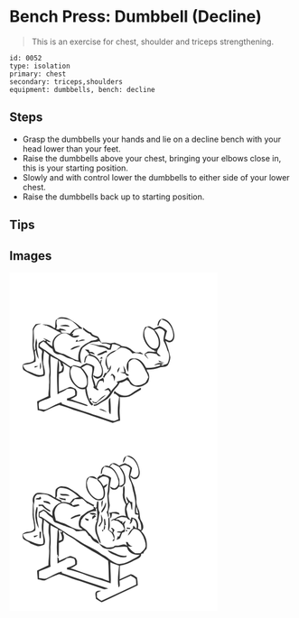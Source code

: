 # Bench Press: Dumbbell (Decline)
> This is an exercise for chest, shoulder and triceps strengthening.

``` 
id: 0052 
type: isolation 
primary: chest 
secondary: triceps,shoulders 
equipment: dumbbells, bench: decline 
``` 

## Steps

 - Grasp the dumbbells your hands and lie on a decline bench with your head lower than your feet.
 - Raise the dumbbells above your chest, bringing your elbows close in, this is your starting position.
 - Slowly and with control lower the dumbbells to either side of your lower chest.
 - Raise the dumbbells back up to starting position.

## Tips


## Images

<svg width="368" height="300" viewBox="0 0 276 225" xmlns="http://www.w3.org/2000/svg">
  <g fill="#FFF">
    <path d="M0 0h276v225H0V0m61.41 63.6c-.54 3.37-.63 6.79-.66 10.21-.49-.04-1.46-.1-1.95-.13-3.73-4.24-10.07-4.61-15.33-4.49 1.41.4 2.84.75 4.29 1.05 0 .39.01 1.16.01 1.54.16-.38.49-1.14.66-1.51 7.1 2.95 13.54 7.27 20.58 10.37-4.11 1.56-8.15 3.96-10.28 7.97-1.97 2.91-1.74 6.53-1.88 9.88-2.15-1.49-4.24-3.08-6.22-4.8l-.11.3c-.36-.75-1.07-2.26-1.43-3.01 1.86 1 3.84 1.87 6 1.52-3.01-2.57-6.82-3.9-10.49-5.2 1.29 1.02 2.62 1.99 3.98 2.92-.54.33-1.09.66-1.64.99l-1.54-1.07c-2.26 1.07-4.83 1.91-6.51 3.85-.44 1.94-.5 3.96-.39 5.94 2.11 2.04 6.07 3.26 4.7 6.96-2.15 9.66 2.71 19 1.54 28.65-6.81 2.82-13.17-1.96-19.41-4.08-3.81-1.35-6.85-4.37-7.27-8.54 5.69-.67 11.61-1.39 16.61-4.4.48-4.36-.67-8.65-1.06-12.96.37-.9.78-1.77 1.25-2.62.44 4.34 1.59 8.63 4 12.31-.74-6.7-3.2-13.26-2.34-20.09.56-2.59-.43-5.09-1.02-7.58-.71 4.66-2.09 9.38-.93 14.09-.5.75-1.01 1.49-1.51 2.23-.21-3.14-1.21-6.26-.77-9.44.6-5.48.04-10.99-.18-16.47-.18-2.87 1.83-5.26 3.5-7.38 1.94-1.47 4.46-1.67 6.69-2.5-2.5.06-4.97.37-7.43.78-1.47 2.1-3.36 4.06-4.02 6.6.95 9.48-1.42 19.15.62 28.6.59 4.28 2.37 8.76.81 13.02-4.04 3.94-10.55 2.01-14.8 5.74.15 2.53-.59 5.95 2.01 7.49 5.16 2.92 10.3 5.99 15.92 7.93 3.68 1.29 7.54.19 11.1-.94 2.1-6.19-1.67-12.16-1.83-18.3.49-4.9.19-9.91 1.45-14.71 2.08 1.78 4.07 3.69 6.3 5.29-.19 2.12-.27 4.24-.41 6.36-.69 6.05 1.82 12 .91 18.07-.89 5.12.39 10.32-.42 15.43.23 5.03-1 10-.76 15.04-4.97 2.46-10 4.79-15.02 7.14.08 3.88.64 7.72.78 11.59 2.68.21 5.29.89 7.74 1.99 6.77-3.29 13.5-6.77 20.71-9.01 6.54 1.8 12.96 4.01 19.19 6.67 17.54 4.96 34.56 11.59 51.9 17.18 3.28-.69 6.36-2.66 9.86-2.92 0-5.08-.97-10.13-.59-15.21.4-5.4.17-10.82.15-16.22 4.19.23 8.57.45 12.64-.74 5.32-2.58 10.03-6.24 15.25-9.01.49-.85.48-1.63-.03-2.34-2.1.66-3.87 2.17-5.87 3.11-4.29 2.12-7.55 6.22-12.48 7.01-6.06.85-12.22-2.21-16.45-6.33-.79 1.33-.79 2.89-.82 4.39l1.07-.81c2.22 1.25 4.25 2.8 5.95 4.71-1.54 9.7-2.83 19.67-.88 29.41-1.96.87-3.84 1.91-5.89 2.57-4.77-.87-9.26-2.86-13.89-4.25-5.84-2.62-12.26-3.5-18.1-6.11-12.47-4.02-24.97-7.95-37.26-12.51-.16-.52-.5-1.55-.67-2.07-7.36 2.17-13.79 6.56-20.79 9.57-2.96.42-5.94-.61-8.91-.71-.22-3.03-1.31-6.33.19-9.19 4.77-2.6 10.15-3.78 15.01-6.2-.82-8.72.09-17.51-.21-26.26 1.12-9.6-.45-19.23.27-28.83 2.2 1.25 4.37 2.55 6.65 3.66 1.1.49 2.19 1.01 3.28 1.53-2.26 15.08-1.24 30.47-.73 45.68 4.13-2.51 8.9-3.9 12.62-7.06 2.61-.42 5.32-.93 7.85.17 3.57.47 2.92 5.2 2.97 7.88-3.12 2.4-7 3.73-10.79 4.67l-.12 2.31c8.69 1.4 17.01 4.42 25.26 7.39.94.44 1.87-.24 2.78-.4-6.62-3.65-14.27-4.72-21.11-7.89-.61-.1-1.83-.3-2.44-.39 2.8-1.53 6-2.44 8.44-4.53.55-1.84.3-3.81.44-5.7-.59-1.14-1.17-2.28-1.74-3.43-2.93-1.01-5.99-3.87-9.17-2.13-4.37 1.97-8.78 3.86-13.16 5.82-.15-7.96-.34-15.94.1-23.89 1.75-1.03 3.75-1.59 5.46-2.7 1.88-3.91 1.42-8.5-1.07-12.03 3.47 2.19 6.72 4.71 10.29 6.74-.37 2.35-.79 4.71-.78 7.09-.4 7.92 5.03 14.83 11.05 19.36 2.8 2.24 6.52 2.47 9.92 1.84.1 5.32 1.85 10.45 4.17 15.18 1.22 2.51 2.16 5.53 4.99 6.69l1.54-1.9c-6.87-4.8-7.5-13.72-8.96-21.23 3.03-4.62 1.24-10.4 1.86-15.57-2.37-4.16-4.74-8.38-8.49-11.49 2.07-1.26 4.04-2.75 6.32-3.63 2.83-.57 5.27 1.15 7.61 2.44 1.23 4.46-.41 8.97-.55 13.46.72 4.16 2.33 8.1 3.16 12.23-1.56 1.08-.25 2.25.82 2.99 1.73.72 3.54 3.49 5.48 1.7-.82-.77-1.67-1.5-2.53-2.21.23-3.55 1.71-6.77 3.81-9.6l4.19-.06.74 2.64c1.13-2.2.78-4.63-.42-6.72-2.35 1.34-5.16 2.28-6.81 4.57-1.26 2.21-1.86 4.71-2.89 7.03-.83-3.1-1.36-6.3-2.73-9.22-2.89-5.59 1.59-11.6.69-17.43-2.96-2.51-6.78-3.46-10.46-4.33-1.54.7-3.01 1.54-4.55 2.24-1.13.78-2.23 1.61-3.31 2.46-2.99-.69-5.95-1.58-8.99-2-1.39.53-2.68 1.26-3.98 1.95-3.73-2.09-7.03-4.84-10.7-7.03-7.66-4.57-15.55-8.86-22.48-14.51-2.48-1.83-5.35-3.12-7.67-5.15-1.46-3.55 2.37-4.94 4.49-6.84 4.61 2.64 7.28 7.77 12.3 9.94.5 1.98 1.18 4.04 2.9 5.3 2.29 1.99 5.51 1.68 8.29 2.37 2.43.7 4.48 2.23 6.72 3.34 3.85 2.19 8.68 1.87 11.99 5.11 3.17.52 6.38.91 8.76 3.4-2.7-6.71-2.87-15.02 1.41-21.12 3.52-2.16 6.45-5.4 10.53-6.55 3.67-1.58 7.8-.65 11.49-2.18 1.65 1.44 3.23 3.81 5.76 3.18 3.16-.58 6.13.65 8.88 2.07-.36 1.47-.73 2.94-1.12 4.41-4.3-2.28-8.95-4.57-13.95-4.19-4.13-.33-8.11-2.04-12.32-1.69 2.96.76 6.12.74 8.88 2.2 3.58 1.83 7.66 1.99 11.51 2.87 1.3.8 2.6 1.61 3.9 2.42.9.03 2.69.1 3.58.13.85-2.47 1.42-5.01 2.13-7.51 3.85.22 7.59 1.4 10.92 3.36-1.95 1.51-3.88 3.05-5.62 4.8-4.38.6-8.03 3.13-11.21 6.06-2.42 3.3-3.51 7.51-3.07 11.59-.06 3.04 2.8 5.21 2.75 8.24l2.7-1.18c-1.33 1.8-2.62 3.64-3.93 5.45-.61.04-1.82.11-2.43.14-.85 1.86-1.72 3.7-2.59 5.56 1.2.44 2.43.77 3.67 1.11l-1.82-.78c1.6-2.95 3.47-5.81 6.19-7.87.2-.26.6-.8.8-1.07 1.92-1.95 1.92-4.7 1.83-7.25-.98 1.61-1.82 3.31-2.73 4.97-2.6-4.6-3.21-9.88-2.82-15.07 2.28-2.06 3.93-4.94 6.95-6.04 4.1-1.61 7.04-5.07 10.92-7.01 4.44-1.33 8.8 1.25 12.59 3.31 1.25 1.38 2.62 2.64 3.68 4.17 4.99-1.98 9.8.95 14.77 1.11-1.4-1.13-2.91-2.12-4.46-3.02-2.17.54-4.5 1.07-6.67.28-3.3-1.25-5.35-4.41-8.54-5.86-2.85-1.75-6.26-1.92-9.49-2.33-2.33-2.8-6.2-2.68-9.06-4.64-2.02.26-4.02.61-6 1.06-3.78-1.09-7.75-1.22-11.65-.84-1.77-2.31-2.49-5.21-4.15-7.56-3.08-2.36-7.97-1.92-9.57-6.09-4.27-1.05-7.4-4.1-10.71-6.78 0 1.27.01 2.54.03 3.81l.65-.77c2.24 2.7 5.23 4.52 8.53 5.65 2.07 4.05 6.77 4.1 10.39 5.91-2.5 3.78-8.17 1.39-11.3 4.65-4.26 1.57-7.87 4.53-11.17 7.55-3.15 5.07-4.11 11.3-3.33 17.19-7.15-1.42-13.09-5.84-19.65-8.69-3.73-.76-7.24-2.27-10.67-3.86-2.51-5-3.74-11.58-.34-16.5 3.05-3.62 6.96-7.36 12-7.43 5.09.08 8.11 5.27 12.96 6.07 2.54-.1 5.32-.7 7.04-2.73-3.04-.56-6.04.73-9.1.32.26-.66.8-1.98 1.06-2.64-.58.06-1.74.2-2.31.27 1.38-1.72 2.74-3.45 4.11-5.18 1.74-.69 3.48-1.39 5.24-2.06 1.37.23 2.75.37 4.15.43.17-.19.53-.58.7-.77-4.03-2.9-7.49-6.63-11.94-8.99-4.59-3.44-10.01-6.2-15.92-5.72-3.16-.38-5.26 2.31-7.56 3.99m139.09-.95c-3.04 1.37-3.2 5.05-4.05 7.81.43.02 1.29.07 1.72.09.35-3.11 1.79-5.88 3.66-8.34 3.11 1.43 6.51 2.51 8.94 5.04 4.07 4.2 6.38 9.94 6.79 15.74.14 2.89-.75 6.27-3.64 7.53-2.78.89-5.03-1.39-7.42-2.36.84-3.45 1.7-6.9 2.82-10.28-2.72-3.04-6.31-4.88-10.04-6.37-2.53 1.17-5.18 2.06-7.67 3.33-1.98-1.14-3.85-2.56-6.06-3.21-1.79-.18-3.49.66-5.2 1.04-2.62 3.91-3.17 8.92-2.57 13.5 2 7.56 7.07 15.2 14.89 17.55l-.64.99c.77.02 2.33.05 3.1.07-3.6 2.12-7.84-.41-11.65.66-1.29.76-2.46 1.71-3.68 2.57l-.4.38c0 .4.01 1.19.02 1.59 1.97 1.48 3.39 3.55 5.19 5.22-1.14-1.82-2.35-3.6-3.53-5.4.44-.06 1.32-.19 1.76-.26l-3.32-.11c4.3-4.08 11.13-1.97 16.33-.65.78 2.45 2.84 2.8 5.07 2.33-1.52-1.46-3.21-2.73-4.66-4.26-.78-3.8 3.13-6.24 3.62-9.77 1.25-7.45-1.73-15.39-7.2-20.53 2.1-.84 4.15-1.88 6.38-2.35 2.98.29 5.72 2.12 7.16 4.75-.48 3.95-1.82 7.8-1.63 11.82 2.12 4.09 4.03 8.27 5.13 12.75 3.5 5.3 2.8 12.42-.06 17.87-1.44.68-2.98 1.14-4.55 1.37-.19-.11-.58-.32-.77-.43.16.31.47.94.63 1.26-1.14.13-2.26.09-3.36-.13-.15-.19-.46-.56-.61-.75.86-.22 2.56-.67 3.42-.9-3.94-2.69-8.91-1.09-12.3 1.7 2.7-.6 5.39-1.49 8.2-1.32l-.03.85c-.17.28-.51.85-.68 1.14-5.8 2.05-11.85 3.07-18.02 2.68-3.1-5.55-7.43-12.26-14.48-12.55-2.61.29-6.03-.72-7.86 1.7-4.19 4.18-4.92 11.22-1.65 16.16.5-4.11.55-8.26.62-12.4 2.21-2.92 6.15-5.9 9.92-4.08 7.44 2.85 10.36 10.83 13.81 17.3 1.11 2.06 2.13 4.19 2.54 6.52-1.24 2.13-2.05 4.52-3.5 6.52-3.81 3.32-9.18 4.45-14.12 4.24-4.58-1.66-6.92-6.63-9.23-10.6-.47.02-1.41.05-1.88.06-3.61 4.04-9.36 3.55-13.83 6 .5.22 1.49.68 1.98.91-2.07 4.98-7.09 7.62-9.43 12.35 1.09-2.84-1.59-3.99-3.12-5.49-1.94.99-3.84 2.04-5.61 3.3 1.9-.13 3.79-.33 5.67-.56.78 1.12 1.54 2.26 2.32 3.38-2.62 4-5.67 7.88-9.94 10.2-3.95 2.2-7.35 6.02-12.19 5.98.11.43.34 1.29.45 1.72 3.88.03 6.82-2.58 9.92-4.5 2.83-1.87 6.15-2.98 8.61-5.38 4.87-3.99 6.76-10.41 11.4-14.62 1.96-1.75 3.17-4.12 4.39-6.4 3.45 0 6.47-1.6 9.2-3.57 1.55.82 3.36 1.5 3.95 3.34 1.17 3.76 5.47 4.26 8.62 5.55 5.89 1.36 11.62-1.85 15.69-5.87 2.24-4.31 2.68-10.6-.82-14.4-.17-.64-.5-1.92-.67-2.56 5.48.1 11.05-.27 16.21-2.27 3.79-1.68 8.63-.29 11.79-3.4 1.78-3.28 3.16-6.87 3.28-10.64-1.35-7.41-3.73-14.59-6.43-21.61 2.33.84 4.9 2.87 7.4 1.32 4.08-1.66 4.83-6.71 4.31-10.57-1.19-6.61-3.62-13.59-9.17-17.8-2.6-1.85-6.25-3.54-9.24-1.49M88.88 89.74l-.9 2.64c4.17-.92 8.49-1.01 12.56-2.37-3.4-2.03-7.11.21-10.25 1.67l.48-1.88c-.47-.01-1.42-.04-1.89-.06m-8.01 12.74c1.37.03 2.83.25 4.03-.6 2.98-1.81 6.54-2.31 9.48-4.17-4.89-.12-10.04 1.11-13.51 4.77m19.37-.19c1.89 2.25 4.41 3.87 6.15 6.27-1.79 1.07-3.85 1.85-5.28 3.44-1.5 2.24-1.4 5.1-1.92 7.66l1.45-.02c.02-3.44 1.3-6.63 3.19-9.46 3.36.62 6.91 1.11 9.75 3.18 4.74 3.54 7.66 9.06 8.98 14.75.66 3.58.39 8.18-3.19 10.16-2.88 1.46-5.7-.54-8.18-1.84.15 3.22 3.33 3.97 5.72 5.03 2.54-1.07 5.69-2.13 6.67-5 1.28-4.43.55-9.2-1.43-13.3-1.39-2.48.39-5.13.41-7.71-1.35 1.03-2 2.4-1.95 4.1-2.1-4.04-5.24-7.89-9.65-9.48-1.56-.73-3.98-.74-4.01-2.99 2.17.68 4.3 1.51 6.53 1.98-1.37-2.68-4.06-3.95-6.98-3.32-.48-.97-.95-1.95-1.42-2.92-1.62-.18-3.23-.38-4.84-.53m18.95 5.48c-1.35.46-2.33 1.52-3.26 2.56 3.85-.3 7.71-1.51 10.9-3.73.69-.08 2.06-.23 2.75-.31-.14-.83-.28-1.66-.43-2.48-3.67.39-6.64 2.6-9.96 3.96m.79 6.58c1.13.12 2.27.23 3.41.32l-.32-2.53c-1.05.71-2.08 1.44-3.09 2.21m77.99 2.61c.28.55.83 1.63 1.11 2.17 2.45.48 4.86 1.2 7.36 1.42-2.79-1.27-5.7-2.27-8.47-3.59M40.62 129.08c1.91-2.99 1.11-6.72 1.01-10.06-1.33 3.2-1.18 6.69-1.01 10.06m-7.19-4.47c.02.55.05 1.65.07 2.2 1.62-.79 3.24-1.59 4.81-2.47-1.63.05-3.25.16-4.88.27m119.32 8.17c-1.97-.14-3.94-.22-5.91-.29 2.15.78 4.32 1.5 6.51 2.15.9 1.01 1.8 2.02 2.69 3.03.99-.24 1.98-.5 2.95-.82-1.28-1.4-3-2.24-4.63-3.16.86-3.67-1.82-6.75-3.16-9.93.34 3.03.93 6.03 1.55 9.02m-9.08.3c1.55-2.08 2.34-4.55 2.74-7.09-2.17 1.8-3.78 4.15-2.74 7.09m-8.2 2.02c-.32.76-.64 1.52-.95 2.28l1.01.33.26-1.52c2.79 2.1 2.75 5.68 3.53 8.76.42-2.11.77-4.24 1.11-6.36-1.43-1.51-2.5-3.77-4.96-3.49m39.85 17.26c.33.34.33.34 0 0m-59.63 20.27c-.66.02-1.97.07-2.62.09-1.02-.58-2.04-1.15-3.05-1.72.19.54.58 1.61.78 2.15 1.39.38 2.77.77 4.16 1.17 3.72-4.51 9.06-7.22 13.14-11.37-5.23 1.61-8.58 6.1-12.41 9.68m-8.91-5.3c-1.14 1.11.75 3 1.97 2.27.99-1.1-.71-3.14-1.97-2.27m25.1 11.61c.44 3.23-.75 7.42 2.4 9.6.81-7.25-.13-14.54-.44-21.79-3.49 3.1-1.64 8.12-1.96 12.19m-12.83 3.15c3.72 1.29 7.33 2.91 11.15 3.86-3.51-1.58-7.02-5.44-11.15-3.86z"/>
    <path d="M63.42 62.52c5.5-2.44 11.68-.62 17.22.83 4.73 2.47 8.64 6.37 11.85 10.61-2.68.82-5.5 1.34-7.99 2.65-1.59 1.54-2.94 3.31-4.33 5.03-3.44-1.16-7.08-1.4-10.69-1.28a57.53 57.53 0 0 1-1.6-3.25c2.5-.28 5.12.46 7.68.35-2.61-1.87-5.8-2.46-8.9-2.98-.23.33-.69.97-.92 1.3-1.18.06-2.36-.04-3.54-.28.34-1.48.69-2.96 1.05-4.43-.99-2.83-1.35-5.83.17-8.55m3.43 8.61c4.4.62 8.86.45 13.25 1.06-3.25-4-9.04-2.54-13.25-1.06zM179.15 78.43c.28-2.42 2.07-4.21 3.38-6.13 3.23 1.31 6.46 2.68 9.33 4.71 2.71 4.7 6.28 9.3 6.4 14.98.32 3.48-.14 8.36-4.24 9.34-4.82.45-8.47-3.62-10.84-7.33-2.63-4.68-4.84-10.1-4.03-15.57zM65.33 117c2.82 1.69 2.59 5.23 3.92 7.88l1.66-.14c-.52 1.98-1.09 3.94-1.73 5.88-1.08.72-2.36 1.05-3.56 1.52.21-5.05.53-10.12-.29-15.14zM83.96 124.41c3.71.36 7.29 1.38 10.56 3.18 4.15 4.96 8.5 10.56 8.46 17.37.4 3.18-.74 7.05-4.09 8.13-4.66 1.37-9-1.88-11.88-5.23-3.75-4.71-6.46-10.65-6.05-16.78.1-2.53 1.81-4.56 3-6.67z"/>
  </g>
  <g fill="#333">
    <path d="M61.41 63.6c2.3-1.68 4.4-4.37 7.56-3.99 5.91-.48 11.33 2.28 15.92 5.72 4.45 2.36 7.91 6.09 11.94 8.99-.17.19-.53.58-.7.77-1.4-.06-2.78-.2-4.15-.43-1.76.67-3.5 1.37-5.24 2.06-1.37 1.73-2.73 3.46-4.11 5.18.57-.07 1.73-.21 2.31-.27-.26.66-.8 1.98-1.06 2.64 3.06.41 6.06-.88 9.1-.32-1.72 2.03-4.5 2.63-7.04 2.73-4.85-.8-7.87-5.99-12.96-6.07-5.04.07-8.95 3.81-12 7.43-3.4 4.92-2.17 11.5.34 16.5 3.43 1.59 6.94 3.1 10.67 3.86 6.56 2.85 12.5 7.27 19.65 8.69-.78-5.89.18-12.12 3.33-17.19 3.3-3.02 6.91-5.98 11.17-7.55 3.13-3.26 8.8-.87 11.3-4.65-3.62-1.81-8.32-1.86-10.39-5.91-3.3-1.13-6.29-2.95-8.53-5.65l-.65.77c-.02-1.27-.03-2.54-.03-3.81 3.31 2.68 6.44 5.73 10.71 6.78 1.6 4.17 6.49 3.73 9.57 6.09 1.66 2.35 2.38 5.25 4.15 7.56 3.9-.38 7.87-.25 11.65.84 1.98-.45 3.98-.8 6-1.06 2.86 1.96 6.73 1.84 9.06 4.64 3.23.41 6.64.58 9.49 2.33 3.19 1.45 5.24 4.61 8.54 5.86 2.17.79 4.5.26 6.67-.28 1.55.9 3.06 1.89 4.46 3.02-4.97-.16-9.78-3.09-14.77-1.11-1.06-1.53-2.43-2.79-3.68-4.17-3.79-2.06-8.15-4.64-12.59-3.31-3.88 1.94-6.82 5.4-10.92 7.01-3.02 1.1-4.67 3.98-6.95 6.04-.39 5.19.22 10.47 2.82 15.07.91-1.66 1.75-3.36 2.73-4.97.09 2.55.09 5.3-1.83 7.25-.2.27-.6.81-.8 1.07-2.72 2.06-4.59 4.92-6.19 7.87l1.82.78c-1.24-.34-2.47-.67-3.67-1.11.87-1.86 1.74-3.7 2.59-5.56.61-.03 1.82-.1 2.43-.14 1.31-1.81 2.6-3.65 3.93-5.45l-2.7 1.18c.05-3.03-2.81-5.2-2.75-8.24-.44-4.08.65-8.29 3.07-11.59 3.18-2.93 6.83-5.46 11.21-6.06 1.74-1.75 3.67-3.29 5.62-4.8-3.33-1.96-7.07-3.14-10.92-3.36-.71 2.5-1.28 5.04-2.13 7.51-.89-.03-2.68-.1-3.58-.13-1.3-.81-2.6-1.62-3.9-2.42-3.85-.88-7.93-1.04-11.51-2.87-2.76-1.46-5.92-1.44-8.88-2.2 4.21-.35 8.19 1.36 12.32 1.69 5-.38 9.65 1.91 13.95 4.19.39-1.47.76-2.94 1.12-4.41-2.75-1.42-5.72-2.65-8.88-2.07-2.53.63-4.11-1.74-5.76-3.18-3.69 1.53-7.82.6-11.49 2.18-4.08 1.15-7.01 4.39-10.53 6.55-4.28 6.1-4.11 14.41-1.41 21.12-2.38-2.49-5.59-2.88-8.76-3.4-3.31-3.24-8.14-2.92-11.99-5.11-2.24-1.11-4.29-2.64-6.72-3.34-2.78-.69-6-.38-8.29-2.37-1.72-1.26-2.4-3.32-2.9-5.3-5.02-2.17-7.69-7.3-12.3-9.94-2.12 1.9-5.95 3.29-4.49 6.84 2.32 2.03 5.19 3.32 7.67 5.15 6.93 5.65 14.82 9.94 22.48 14.51 3.67 2.19 6.97 4.94 10.7 7.03 1.3-.69 2.59-1.42 3.98-1.95 3.04.42 6 1.31 8.99 2 1.08-.85 2.18-1.68 3.31-2.46 1.54-.7 3.01-1.54 4.55-2.24 3.68.87 7.5 1.82 10.46 4.33.9 5.83-3.58 11.84-.69 17.43 1.37 2.92 1.9 6.12 2.73 9.22 1.03-2.32 1.63-4.82 2.89-7.03 1.65-2.29 4.46-3.23 6.81-4.57 1.2 2.09 1.55 4.52.42 6.72l-.74-2.64-4.19.06c-2.1 2.83-3.58 6.05-3.81 9.6.86.71 1.71 1.44 2.53 2.21-1.94 1.79-3.75-.98-5.48-1.7-1.07-.74-2.38-1.91-.82-2.99-.83-4.13-2.44-8.07-3.16-12.23.14-4.49 1.78-9 .55-13.46-2.34-1.29-4.78-3.01-7.61-2.44-2.28.88-4.25 2.37-6.32 3.63 3.75 3.11 6.12 7.33 8.49 11.49-.62 5.17 1.17 10.95-1.86 15.57 1.46 7.51 2.09 16.43 8.96 21.23l-1.54 1.9c-2.83-1.16-3.77-4.18-4.99-6.69-2.32-4.73-4.07-9.86-4.17-15.18-3.4.63-7.12.4-9.92-1.84-6.02-4.53-11.45-11.44-11.05-19.36-.01-2.38.41-4.74.78-7.09-3.57-2.03-6.82-4.55-10.29-6.74 2.49 3.53 2.95 8.12 1.07 12.03-1.71 1.11-3.71 1.67-5.46 2.7-.44 7.95-.25 15.93-.1 23.89 4.38-1.96 8.79-3.85 13.16-5.82 3.18-1.74 6.24 1.12 9.17 2.13.57 1.15 1.15 2.29 1.74 3.43-.14 1.89.11 3.86-.44 5.7-2.44 2.09-5.64 3-8.44 4.53.61.09 1.83.29 2.44.39 6.84 3.17 14.49 4.24 21.11 7.89-.91.16-1.84.84-2.78.4-8.25-2.97-16.57-5.99-25.26-7.39l.12-2.31c3.79-.94 7.67-2.27 10.79-4.67-.05-2.68.6-7.41-2.97-7.88-2.53-1.1-5.24-.59-7.85-.17-3.72 3.16-8.49 4.55-12.62 7.06-.51-15.21-1.53-30.6.73-45.68-1.09-.52-2.18-1.04-3.28-1.53-2.28-1.11-4.45-2.41-6.65-3.66-.72 9.6.85 19.23-.27 28.83.3 8.75-.61 17.54.21 26.26-4.86 2.42-10.24 3.6-15.01 6.2-1.5 2.86-.41 6.16-.19 9.19 2.97.1 5.95 1.13 8.91.71 7-3.01 13.43-7.4 20.79-9.57.17.52.51 1.55.67 2.07 12.29 4.56 24.79 8.49 37.26 12.51 5.84 2.61 12.26 3.49 18.1 6.11 4.63 1.39 9.12 3.38 13.89 4.25 2.05-.66 3.93-1.7 5.89-2.57-1.95-9.74-.66-19.71.88-29.41-1.7-1.91-3.73-3.46-5.95-4.71l-1.07.81c.03-1.5.03-3.06.82-4.39 4.23 4.12 10.39 7.18 16.45 6.33 4.93-.79 8.19-4.89 12.48-7.01 2-.94 3.77-2.45 5.87-3.11.51.71.52 1.49.03 2.34-5.22 2.77-9.93 6.43-15.25 9.01-4.07 1.19-8.45.97-12.64.74.02 5.4.25 10.82-.15 16.22-.38 5.08.59 10.13.59 15.21-3.5.26-6.58 2.23-9.86 2.92-17.34-5.59-34.36-12.22-51.9-17.18-6.23-2.66-12.65-4.87-19.19-6.67-7.21 2.24-13.94 5.72-20.71 9.01-2.45-1.1-5.06-1.78-7.74-1.99-.14-3.87-.7-7.71-.78-11.59 5.02-2.35 10.05-4.68 15.02-7.14-.24-5.04.99-10.01.76-15.04.81-5.11-.47-10.31.42-15.43.91-6.07-1.6-12.02-.91-18.07.14-2.12.22-4.24.41-6.36-2.23-1.6-4.22-3.51-6.3-5.29-1.26 4.8-.96 9.81-1.45 14.71.16 6.14 3.93 12.11 1.83 18.3-3.56 1.13-7.42 2.23-11.1.94-5.62-1.94-10.76-5.01-15.92-7.93-2.6-1.54-1.86-4.96-2.01-7.49 4.25-3.73 10.76-1.8 14.8-5.74 1.56-4.26-.22-8.74-.81-13.02-2.04-9.45.33-19.12-.62-28.6.66-2.54 2.55-4.5 4.02-6.6 2.46-.41 4.93-.72 7.43-.78-2.23.83-4.75 1.03-6.69 2.5-1.67 2.12-3.68 4.51-3.5 7.38.22 5.48.78 10.99.18 16.47-.44 3.18.56 6.3.77 9.44.5-.74 1.01-1.48 1.51-2.23-1.16-4.71.22-9.43.93-14.09.59 2.49 1.58 4.99 1.02 7.58-.86 6.83 1.6 13.39 2.34 20.09-2.41-3.68-3.56-7.97-4-12.31-.47.85-.88 1.72-1.25 2.62.39 4.31 1.54 8.6 1.06 12.96-5 3.01-10.92 3.73-16.61 4.4.42 4.17 3.46 7.19 7.27 8.54 6.24 2.12 12.6 6.9 19.41 4.08 1.17-9.65-3.69-18.99-1.54-28.65 1.37-3.7-2.59-4.92-4.7-6.96-.11-1.98-.05-4 .39-5.94 1.68-1.94 4.25-2.78 6.51-3.85l1.54 1.07c.55-.33 1.1-.66 1.64-.99-1.36-.93-2.69-1.9-3.98-2.92 3.67 1.3 7.48 2.63 10.49 5.2-2.16.35-4.14-.52-6-1.52.36.75 1.07 2.26 1.43 3.01l.11-.3c1.98 1.72 4.07 3.31 6.22 4.8.14-3.35-.09-6.97 1.88-9.88 2.13-4.01 6.17-6.41 10.28-7.97-7.04-3.1-13.48-7.42-20.58-10.37-.17.37-.5 1.13-.66 1.51 0-.38-.01-1.15-.01-1.54-1.45-.3-2.88-.65-4.29-1.05 5.26-.12 11.6.25 15.33 4.49.49.03 1.46.09 1.95.13.03-3.42.12-6.84.66-10.21m2.01-1.08c-1.52 2.72-1.16 5.72-.17 8.55-.36 1.47-.71 2.95-1.05 4.43 1.18.24 2.36.34 3.54.28.23-.33.69-.97.92-1.3 3.1.52 6.29 1.11 8.9 2.98-2.56.11-5.18-.63-7.68-.35.5 1.1 1.03 2.18 1.6 3.25 3.61-.12 7.25.12 10.69 1.28 1.39-1.72 2.74-3.49 4.33-5.03 2.49-1.31 5.31-1.83 7.99-2.65-3.21-4.24-7.12-8.14-11.85-10.61-5.54-1.45-11.72-3.27-17.22-.83M65.33 117c.82 5.02.5 10.09.29 15.14 1.2-.47 2.48-.8 3.56-1.52.64-1.94 1.21-3.9 1.73-5.88l-1.66.14c-1.33-2.65-1.1-6.19-3.92-7.88m18.63 7.41c-1.19 2.11-2.9 4.14-3 6.67-.41 6.13 2.3 12.07 6.05 16.78 2.88 3.35 7.22 6.6 11.88 5.23 3.35-1.08 4.49-4.95 4.09-8.13.04-6.81-4.31-12.41-8.46-17.37-3.27-1.8-6.85-2.82-10.56-3.18z"/>
    <path d="M200.5 62.65c2.99-2.05 6.64-.36 9.24 1.49 5.55 4.21 7.98 11.19 9.17 17.8.52 3.86-.23 8.91-4.31 10.57-2.5 1.55-5.07-.48-7.4-1.32 2.7 7.02 5.08 14.2 6.43 21.61-.12 3.77-1.5 7.36-3.28 10.64-3.16 3.11-8 1.72-11.79 3.4-5.16 2-10.73 2.37-16.21 2.27.17.64.5 1.92.67 2.56 3.5 3.8 3.06 10.09.82 14.4-4.07 4.02-9.8 7.23-15.69 5.87-3.15-1.29-7.45-1.79-8.62-5.55-.59-1.84-2.4-2.52-3.95-3.34-2.73 1.97-5.75 3.57-9.2 3.57-1.22 2.28-2.43 4.65-4.39 6.4-4.64 4.21-6.53 10.63-11.4 14.62-2.46 2.4-5.78 3.51-8.61 5.38-3.1 1.92-6.04 4.53-9.92 4.5-.11-.43-.34-1.29-.45-1.72 4.84.04 8.24-3.78 12.19-5.98 4.27-2.32 7.32-6.2 9.94-10.2-.78-1.12-1.54-2.26-2.32-3.38-1.88.23-3.77.43-5.67.56 1.77-1.26 3.67-2.31 5.61-3.3 1.53 1.5 4.21 2.65 3.12 5.49 2.34-4.73 7.36-7.37 9.43-12.35-.49-.23-1.48-.69-1.98-.91 4.47-2.45 10.22-1.96 13.83-6 .47-.01 1.41-.04 1.88-.06 2.31 3.97 4.65 8.94 9.23 10.6 4.94.21 10.31-.92 14.12-4.24 1.45-2 2.26-4.39 3.5-6.52-.41-2.33-1.43-4.46-2.54-6.52-3.45-6.47-6.37-14.45-13.81-17.3-3.77-1.82-7.71 1.16-9.92 4.08-.07 4.14-.12 8.29-.62 12.4-3.27-4.94-2.54-11.98 1.65-16.16 1.83-2.42 5.25-1.41 7.86-1.7 7.05.29 11.38 7 14.48 12.55 6.17.39 12.22-.63 18.02-2.68.17-.29.51-.86.68-1.14l.03-.85c-2.81-.17-5.5.72-8.2 1.32 3.39-2.79 8.36-4.39 12.3-1.7-.86.23-2.56.68-3.42.9.15.19.46.56.61.75 1.1.22 2.22.26 3.36.13-.16-.32-.47-.95-.63-1.26.19.11.58.32.77.43 1.57-.23 3.11-.69 4.55-1.37 2.86-5.45 3.56-12.57.06-17.87-1.1-4.48-3.01-8.66-5.13-12.75-.19-4.02 1.15-7.87 1.63-11.82-1.44-2.63-4.18-4.46-7.16-4.75-2.23.47-4.28 1.51-6.38 2.35 5.47 5.14 8.45 13.08 7.2 20.53-.49 3.53-4.4 5.97-3.62 9.77 1.45 1.53 3.14 2.8 4.66 4.26-2.23.47-4.29.12-5.07-2.33-5.2-1.32-12.03-3.43-16.33.65l3.32.11c-.44.07-1.32.2-1.76.26 1.18 1.8 2.39 3.58 3.53 5.4-1.8-1.67-3.22-3.74-5.19-5.22-.01-.4-.02-1.19-.02-1.59l.4-.38c1.22-.86 2.39-1.81 3.68-2.57 3.81-1.07 8.05 1.46 11.65-.66-.77-.02-2.33-.05-3.1-.07l.64-.99c-7.82-2.35-12.89-9.99-14.89-17.55-.6-4.58-.05-9.59 2.57-13.5 1.71-.38 3.41-1.22 5.2-1.04 2.21.65 4.08 2.07 6.06 3.21 2.49-1.27 5.14-2.16 7.67-3.33 3.73 1.49 7.32 3.33 10.04 6.37-1.12 3.38-1.98 6.83-2.82 10.28 2.39.97 4.64 3.25 7.42 2.36 2.89-1.26 3.78-4.64 3.64-7.53-.41-5.8-2.72-11.54-6.79-15.74-2.43-2.53-5.83-3.61-8.94-5.04-1.87 2.46-3.31 5.23-3.66 8.34-.43-.02-1.29-.07-1.72-.09.85-2.76 1.01-6.44 4.05-7.81m-21.35 15.78c-.81 5.47 1.4 10.89 4.03 15.57 2.37 3.71 6.02 7.78 10.84 7.33 4.1-.98 4.56-5.86 4.24-9.34-.12-5.68-3.69-10.28-6.4-14.98-2.87-2.03-6.1-3.4-9.33-4.71-1.31 1.92-3.1 3.71-3.38 6.13zM66.85 71.13c4.21-1.48 10-2.94 13.25 1.06-4.39-.61-8.85-.44-13.25-1.06zM88.88 89.74c.47.02 1.42.05 1.89.06l-.48 1.88c3.14-1.46 6.85-3.7 10.25-1.67-4.07 1.36-8.39 1.45-12.56 2.37l.9-2.64zM80.87 102.48c3.47-3.66 8.62-4.89 13.51-4.77-2.94 1.86-6.5 2.36-9.48 4.17-1.2.85-2.66.63-4.03.6zM100.24 102.29c1.61.15 3.22.35 4.84.53.47.97.94 1.95 1.42 2.92 2.92-.63 5.61.64 6.98 3.32-2.23-.47-4.36-1.3-6.53-1.98.03 2.25 2.45 2.26 4.01 2.99 4.41 1.59 7.55 5.44 9.65 9.48-.05-1.7.6-3.07 1.95-4.1-.02 2.58-1.8 5.23-.41 7.71 1.98 4.1 2.71 8.87 1.43 13.3-.98 2.87-4.13 3.93-6.67 5-2.39-1.06-5.57-1.81-5.72-5.03 2.48 1.3 5.3 3.3 8.18 1.84 3.58-1.98 3.85-6.58 3.19-10.16-1.32-5.69-4.24-11.21-8.98-14.75-2.84-2.07-6.39-2.56-9.75-3.18-1.89 2.83-3.17 6.02-3.19 9.46l-1.45.02c.52-2.56.42-5.42 1.92-7.66 1.43-1.59 3.49-2.37 5.28-3.44-1.74-2.4-4.26-4.02-6.15-6.27z"/>
    <path d="M119.19 107.77c3.32-1.36 6.29-3.57 9.96-3.96.15.82.29 1.65.43 2.48-.69.08-2.06.23-2.75.31-3.19 2.22-7.05 3.43-10.9 3.73.93-1.04 1.91-2.1 3.26-2.56zM119.98 114.35c1.01-.77 2.04-1.5 3.09-2.21l.32 2.53c-1.14-.09-2.28-.2-3.41-.32zM197.97 116.96c2.77 1.32 5.68 2.32 8.47 3.59-2.5-.22-4.91-.94-7.36-1.42-.28-.54-.83-1.62-1.11-2.17zM40.62 129.08c-.17-3.37-.32-6.86 1.01-10.06.1 3.34.9 7.07-1.01 10.06zM33.43 124.61c1.63-.11 3.25-.22 4.88-.27-1.57.88-3.19 1.68-4.81 2.47-.02-.55-.05-1.65-.07-2.2zM152.75 132.78c-.62-2.99-1.21-5.99-1.55-9.02 1.34 3.18 4.02 6.26 3.16 9.93 1.63.92 3.35 1.76 4.63 3.16-.97.32-1.96.58-2.95.82-.89-1.01-1.79-2.02-2.69-3.03-2.19-.65-4.36-1.37-6.51-2.15 1.97.07 3.94.15 5.91.29zM143.67 133.08c-1.04-2.94.57-5.29 2.74-7.09-.4 2.54-1.19 5.01-2.74 7.09zM135.47 135.1c2.46-.28 3.53 1.98 4.96 3.49-.34 2.12-.69 4.25-1.11 6.36-.78-3.08-.74-6.66-3.53-8.76l-.26 1.52-1.01-.33c.31-.76.63-1.52.95-2.28zM175.32 152.36c.33.34.33.34 0 0zM115.69 172.63c3.83-3.58 7.18-8.07 12.41-9.68-4.08 4.15-9.42 6.86-13.14 11.37-1.39-.4-2.77-.79-4.16-1.17-.2-.54-.59-1.61-.78-2.15 1.01.57 2.03 1.14 3.05 1.72.65-.02 1.96-.07 2.62-.09zM106.78 167.33c1.26-.87 2.96 1.17 1.97 2.27-1.22.73-3.11-1.16-1.97-2.27zM131.88 178.94c.32-4.07-1.53-9.09 1.96-12.19.31 7.25 1.25 14.54.44 21.79-3.15-2.18-1.96-6.37-2.4-9.6zM119.05 182.09c4.13-1.58 7.64 2.28 11.15 3.86-3.82-.95-7.43-2.57-11.15-3.86z"/>
  </g>
</svg>

<svg width="368" height="300" viewBox="0 0 276 225" xmlns="http://www.w3.org/2000/svg">
  <g fill="#FFF">
    <path d="M0 0h276v225H0V0m154.54 19.61c-3.22 1.5-3.31 5.47-3.94 8.46 2.95-1.99 2.56-6.41 5.17-8.87 3.57 1.52 7.47 2.85 9.98 6 4.01 4.89 6.53 11.42 5.62 17.78-.4 3.41-3.72 5.55-6.99 4.62-1.18-1.03-2.39-2.14-4.05-2.27.85-3.43 2.03-6.8 2.55-10.3-2.03-3.48-6.2-4.71-9.61-6.4-2.52 1.14-5.25 1.84-7.49 3.52-2.03-1.29-3.95-2.95-6.35-3.49-2.88-.28-5.8 1.28-6.82 4.08-2.27-.38-4.85-1.44-6.86.25-4.19 1.64-4.25 6.67-4.39 10.46 1.95-1.08 1.55-3.38 1.99-5.24.41-1.95 1.77-3.48 2.96-5.02 3.13.74 6.49 1.15 9.17 3.09 5.15 3.84 8.04 9.99 9.33 16.14.77 3.62-.83 8.04-4.48 9.4-2.54.73-4.63-1-6.67-2.19.32 5.25 8.18 5.58 10.65 1.59 1.03-1.98 3.2-1 4.93-.96 1.68-1.64 4.02-2.95 4.5-5.45 1.52-7.71-1.48-15.96-7.16-21.3 2.13-.83 4.19-1.98 6.46-2.35 2.95.13 5.32 2.08 7.48 3.87-.47 3.69-1.6 7.27-1.91 10.98-.19 2.89 1.6 5.34 2.68 7.89 1.98 4.69 2.09 9.9 3.8 14.68.79 4.12 1.95 8.2 2.09 12.42.4 4-.93 7.93-.58 11.95.25 1.33-.28 3.33 1.27 4.03l3.6.36c-.24 1.34-.49 2.69-.76 4.04 3.54 4.74 4.78 10.63 4.17 16.46-1.42-.82-2.84-1.63-4.27-2.42 1.29-4.36.09-8.81-2.65-12.32-1.82-1.2-3.96-1.68-5.98-2.39-.21.83-.65 2.49-.86 3.32-1.68-1.3-2.89-3.04-3.87-4.9-.31-3.1-1.37-6.04-1.94-9.09.38-3.36 1.66-6.57 3.79-9.21 3.39 2.31 1.4 7.19 3.86 10.23.29-3.51.22-7.03.15-10.55-4.16-.44-5.43-4.56-7.55-7.42-.86 2.87 1.27 5.29 2.2 7.82l-2.08 1.56c-1.17-3.42-2.69-6.8-2.79-10.47-.47-4.5 1.27-9.3-.87-13.53-2.05 3.19-.76 7.11-1.44 10.64-.75 5.24 1.36 10.32 4.07 14.69-2.03 5.05-1.48 10.43.17 15.49-4.63-1.82-9.44-.29-13.42 2.27-2.18 1.53-5.75 1.32-6.73 4.18 1.38-.5 2.74-1.05 4.1-1.59.39.24 1.16.74 1.54.98 4.4-.57 6.88 3.44 9.98 5.78.96 1.85 1.52 3.91 2.44 5.79-1.51.96-3.01 1.92-4.51 2.88-1.97-.09-4.27-.79-5.67 1.06 1.76.3 3.54.49 5.33.67-.83 1.72-1.64 3.45-2.4 5.21-.32-.23-.95-.7-1.27-.93-.68 1.71-1.48 3.4-1.99 5.18 1.62-.52 3.09-1.38 4.62-2.12.83-2.48 1.76-4.92 2.7-7.35 1.21-.52 2.42-1.03 3.64-1.53.08-1.12.15-2.24.19-3.36-.03-2.22-.52-4.39-1.03-6.54.86-1.45 1.71-2.92 2.07-4.59-1.63 1.04-3.04 2.38-4.44 3.7.03-.7.08-2.1.11-2.8-1.87.06-3.41-.83-4.66-2.14-1.51-.16-3.01-.33-4.5-.51 2.03-1.58 4.6-2.2 7.02-2.94 2.58-.93 5.16.71 7.79.44 1.01 1.64 2.38 2.9 4.44 2.77.2.49.6 1.45.8 1.94-.47 1.27-.91 2.55-1.33 3.84 2.92-1.13 3.75-4.39 3.85-7.21 5.28 2.22 6.14 8.35 5.22 13.36a11.79 11.79 0 0 1-3.85-4.09c-.77 1.16-.91 2.51-.92 3.87-3.34 2.26-5.38 5.81-6.67 9.56 1.72-1.54 3.27-3.26 4.47-5.24 1.18-1.87 2.68-4.27 5.29-3.66 5.48.48 8.27 5.85 10.69 10.09 1.41 4.11 3.46 8.27 3.19 12.71-.58 4.13-4.25 6.62-6.91 9.43-2.3.14-4.59.14-6.88.11-4.15-2.18-7.11-5.64-9.84-9.35 2.01.52 4.09.76 6.08-.01-3.16-.46-5.3-2.5-6.33-5.44-.55-.11-1.67-.33-2.22-.43.16 1.85.64 3.62 1.43 5.32-2.77-3.39-6.99-1.64-10.4-.52-2.45 1.19-5.87-1.04-7.48 1.85-3.02.93-6.2.92-9.32.91-1.77-1.13-3.66-2.04-5.51-3-1.54-.71-3.04-1.5-4.55-2.25 2.16 2.31 4.02 5.32 7.21 6.28 4.74 1.59 10.18 1.6 14.35-1.45 5.22.57 10.42-1.7 15.59-.08 1.34 7.56 9.76 11.23 16.75 10.08-2.59 3.56-6.98 4.78-10.65 6.84-5.78 3.26-12.47 6.22-19.22 5.2-5-2.11-9.61-5.15-13.64-8.78-2.4-2.11-5.6-2.93-8.1-4.87-4.49-3.81-10-6.06-15.03-9.01-9.88-4.3-18.23-11.31-27.8-16.17-9-6.49-18.97-11.49-27.97-17.99-2.47-2.14-5.45-3.56-8.04-5.54L40 99.7c.01-1.53-.03-3.07.13-4.6 1.53-1.17 3.25-2.09 4.79-3.25 1.62.71 3.13 1.67 4.2 3.11 2.25 2.82 5.22 4.91 8.25 6.81.66 2.21 1.33 4.86 3.7 5.84 4.52 1.48 8.83 3.54 13.41 4.87 4.63 2.21 10.26 2.32 13.68 6.61 4.33.87 8.53-1.81 12.78.06 1.57 2.05 3.21 4.06 4.54 6.29 2.09-.17 2.62 2.17 3.59 3.53 2 3.9 6.6 5.08 10.09 7.2-.71-3.58-3.11-5.96-6.53-6.95-2.69-2.98-5.37-5.97-8.21-8.8-2.23-3.74-6.53-5.3-9.47-8.34-1.35-2.35.37-5.15.24-7.69.36-.43 1.08-1.3 1.44-1.73 4.02-6.1 11.15-10.68 18.64-10.15-.18-.96-.55-2.87-.74-3.83.37.05 1.1.15 1.47.19.57 4.98 1.27 9.96.09 14.91l-2.19.08c.9.24 1.8.48 2.71.72-3.25 5.93-3.78 13.05-1.13 19.31 1.9 3.93 2.5 8.6 5.69 11.79.03-3.25-1.6-6.13-2.54-9.15-2.5-5.51-3.56-11.83-1.81-17.72 1.98-4.66 1.53-9.86 3.05-14.67-3.15-4.3-.89-10.12-2.01-14.97-.3.07-.9.22-1.19.29-.87 2.44-1.02 5.06-1.02 7.64-.65.46-1.31.92-1.97 1.37v-1.45l-2.07-.02c.18-.7.54-2.09.71-2.79-5.53-2.68-11.33-5.31-15.38-10.12-3.31-.98-5.08-4.2-7.89-5.97-5.69-3.43-10.94-8.43-18.02-8.44-3.88-.74-7.48 1.34-9.73 4.36-.58 3.37-.26 6.81-.4 10.21-.58-.13-1.72-.37-2.29-.49-3-3.51-7.84-4.45-12.2-4.96-3.8-.18-7.82-1.63-11.41.29-3.9 2.94-5.07 8.05-3.62 12.62-.76 4.43-.25 8.95-.6 13.41-.49 6.72 2.38 13.14 2.21 19.81-.78 4.18-5.57 4.9-9.09 5.16-2.46.02-4.41 1.65-6.45 2.8.02 2.38-.45 5.35 1.52 7.12 2.98 2.13 6.62 3.22 9.37 5.71 2.91.95 5.63 2.37 8.57 3.22 3.17.53 6.37-.64 9.23-1.88 2.45-4.7.18-10.19-1.01-14.98-.27-6.06-.26-12.18.69-18.2 2.27 1.85 4.28 4 6.58 5.81-.39 5.08-1.03 10.23.16 15.26 1.23 5.93-.37 11.91.11 17.87.5 7.24-1.1 14.41-.91 21.64-4.98 2.48-10.03 4.78-15.04 7.18.03 3.88.57 7.73.77 11.6 3.52.12 7.18 2.73 10.52.82 5.69-3.16 11.72-5.7 17.87-7.81 9.34 2.19 17.89 6.75 27.21 8.97 10.68 3.5 21.3 7.2 31.93 10.86 2.06.57 4.17-.34 6.21-.66-20.47-7.07-41.24-13.25-61.6-20.66-.09-.48-.26-1.43-.35-1.91-6.76 1.53-12.62 5.57-18.84 8.48-3.42 2.24-7.47.24-11.18.25-.06-3-.08-6.01-.06-9.01 4.97-2.5 10.36-3.95 15.37-6.33-.87-8.68.1-17.43-.23-26.14 1.19-9.63-.44-19.29.3-28.93 2.18 1.26 4.34 2.57 6.63 3.64 1.09.51 2.17 1.05 3.25 1.59-1.16 3.38-.7 6.98-1.03 10.47-.6 7.8-.89 15.62-.2 23.42.55.43 1.66 1.29 2.22 1.73-.07-5.72.11-11.43.07-17.15 1.91-.89 3.95-1.55 5.67-2.8 1.3-2.91 1.76-6.48-.17-9.22.03-.84.23-1.64.58-2.4 4.97 5.02 11.9 7.22 17.23 11.74 6.43 5.12 13.91 8.6 20.68 13.2 7.42 3.89 14.65 8.15 21.47 13.03.87 8.97.59 18 1.24 26.99-3.16-.85-6.16-2.14-9.17-3.38-2.67-.74-5.47-.97-8.08-1.99-10.62-3.51-21.22-7.07-31.69-11-.63-.06-1.88-.19-2.5-.26 3.11-1.46 6.02-3.3 8.79-5.34.01-1.67.03-3.34.07-5-.58-1.14-1.14-2.28-1.69-3.42-2.95-1.05-6.04-3.93-9.25-2.16-4.28 1.95-8.61 3.77-12.89 5.71-.27-1.79-.07-3.95-2.17-4.8-.06 2.74 0 5.49.07 8.23 4.18-2.42 8.92-3.88 12.67-7.02 2.4-.32 4.88-.98 7.23-.01 4.07.19 3.62 5.21 3.48 8.13-3.2 2.19-6.91 3.65-10.69 4.52-.05.59-.14 1.76-.19 2.34 9.46 1.63 18.54 4.89 27.48 8.29 10.19 3.59 20.64 6.41 30.74 10.27.59-9.32-.75-18.62-.49-27.94 3.67 1.93 7.69 3.03 11.56 4.49-.71 9.58-2.55 19.31-.66 28.87 2.85-2.13 1.07-5.86 1.27-8.83 5-2.16 9.92-4.52 14.89-6.76 2.28 1.49 4.95 2.58 6.81 4.62.48 2.33.42 4.73.54 7.1-15.42 7.19-30.74 14.59-46.22 21.65-1.96-1.55-4.44-2.58-5.96-4.59-.2-2.06-.08-4.14-.04-6.2 1.85-.78 3.71-1.56 5.58-2.29-1.66 0-3.38-.45-4.99.07-4.47 1.32-1.85 6.86-2.07 10.15 2.46 1.59 4.81 3.38 7.42 4.74 1.09-.13 2.05-.69 3.03-1.13 15.02-7.27 30.23-14.14 45.23-21.45-.02-3.5-.4-6.97-1.07-10.39-2.8-1.26-5.19-4.35-8.39-4.18-4.93 2.12-9.71 4.58-14.63 6.74.28-6.05-.04-12.11.33-18.16 6.73-1.36 13.33-3.58 19.2-7.21 3.66-1.88 9.55-3.22 9.07-8.49 1.19-.32 2.39-.63 3.6-.91l-.53-.94c1.27-1.76 2.67-3.41 4.17-4.98 1.4-8.42-.79-17.63-7.25-23.49 4.58-3.02 2.8-9.31.38-13.19-3.02-4.65-1.42-10.57-3.82-15.45-1.7-3.85-3.34-7.97-2.84-12.28.34-6.1-2.08-11.76-3.05-17.67-1.6-4.88-4.46-9.28-5.39-14.4 1.9 2.45 5.12 5.07 8.38 3.43 4.15-1.65 4.84-6.78 4.27-10.66-1.21-6.55-3.63-13.47-9.12-17.65-2.57-1.85-6.19-3.51-9.16-1.53m-30.35 23.76c-.56.41-1.68 1.23-2.25 1.64-.42.18-1.26.53-1.69.71l.15-1.42c-.9 1.62-2.41 2.72-3.81 3.87.14 1.13.29 2.26.45 3.39 5.8 5.23 9.45 13.26 7.63 21.09-.99 3-4.17 3.97-7.01 4.11-8.7-2.85-14.34-11.97-14.83-20.85-.39-3.25 1.4-6.07 3.23-8.56 3.73.37 7.28 1.48 10.65 3.07-2.31-5.29-11.11-5.99-13.91-.68-1.36 3.61-1.2 7.6-.84 11.38 1.55 6.13 5.68 11.42 10.76 15.09 2.76 2.19 6.63 2.47 9.89 1.48 5.48-3.3 4.77-10.69 3.29-16.02 2.12-1.31 3.74-3.19 4.54-5.57-1.92 1.01-3.76 2.16-5.68 3.17-1.56-3.61-4.11-6.6-6.91-9.3 1.71-1.16 3.35-2.48 5.26-3.32 3-.88 6.72-.09 8.7 2.43.91 2.14.09 4.49-.15 6.68-.94 4.34-.24 8.87-1.62 13.13-.3 6.87 1.45 13.74.75 20.62-.08 1.6-.8 3.05-1.76 4.3 1.09 2.32 1.98 4.74 2.16 7.34 1.67-2.47.3-5.27.13-7.92.48-3.45 2.35-6.74 1.64-10.31-.6-3.55-1.15-7.13-1.31-10.72.57-3.41 1.42-6.79 1.36-10.27-.03-4.63 1.42-9.06 2.07-13.6-2.94-3-7.25-3.3-10.89-4.96m-1.69 44.1c1.02-3.14 1.41-6.45 1.57-9.74-3.1 2.35-1.59 6.47-1.57 9.74m2.47.35c-1.13 2.02-2.75 3.84-3.2 6.18l1.37-.13c3.1-3.7 5.95-8.28 4.76-13.33-1.01 2.41-1.57 5.02-2.93 7.28m7.32 6.93c2.04 2.08 1.09 5.11 2.02 7.63 1.4-2.12 1.69-4.67 2.05-7.13 3.41-.21 6.59 1.1 9.85 1.86-.15-.52-.46-1.58-.61-2.1-3.95-2.79-8.98-.9-13.31-.26m-25.87.2c1.6 3.49 5.94 1.67 8.92 2.51-1.27-3.4-6.01-2.24-8.92-2.51m14.86 1.61c.65 3.25.72 6.56.66 9.86-1.3 1.89-2.45 3.87-3.54 5.89.39.18 1.16.54 1.55.71 1.11-2.39 2.67-4.57 3.56-7.06.74-3.31-.45-6.62-2.23-9.4m-8.35.92c-.98.89-1.98 1.78-2.98 2.65.01.8.04 2.39.06 3.19 1.64-1.4 3.29-2.8 5.03-4.09-.7-.59-1.4-1.17-2.11-1.75m18.41 4.78c.17 5.04-.06 10.09-.36 15.12 1.46 1.35 3.14 2.46 4.53 3.9 1.8 2.28 2.48 5.18 3.63 7.8-.89 1.02-1.75 2.06-2.56 3.14.6-.08 1.81-.23 2.41-.31.87-3.49.94-7.46-1.36-10.45.64-1.25 1.23-2.52 1.85-3.78-1.09-1.71-2.55-3.36-4.8-2.96a126 126 0 0 0 2.17 2.52c.02.94.07 2.8.1 3.73-1.64-1.29-3.28-2.58-4.93-3.85 2.58-5.27.21-11.4 1.14-17.02-.61.71-1.22 1.43-1.82 2.16m-30.83-.54c-.1 2.82 2.18 3.42 4.46 3.74.02-.57.05-1.72.07-2.29-1.52-.46-3.02-.98-4.53-1.45m24.98 1.46c.11 2.73.49 5.44.46 8.17-.5 2.1-.86 4.24-1.05 6.39 2.49-1.38 2.41-4.37 1.62-6.73l1.47-.09c-.35-2.75-.67-5.5-1.14-8.23-.34.13-1.02.37-1.36.49m30.49 10.92c-.05.5-.14 1.49-.18 1.99 1.45.06 2.91.12 4.37.17.03-.37.1-1.11.13-1.49-1.44-.22-2.88-.45-4.32-.67m-32.92 3.43c-.48 1.39-.02 1.88 1.4 1.47.47-1.39 0-1.88-1.4-1.47m32.05-.11c-.96 1.11-.75 1.78.65 2 .97-1.11.75-1.78-.65-2m-24.84 27.2c3.26 4.44 8.9 5.74 13.68 7.87 3.54 1.59 7.53 1.83 11.27.88.14-.4.4-1.2.53-1.6-9.38 1.91-16.81-5.25-25.48-7.15m-66.41 7.42c.11 3.38 3.1-1.49 0 0z"/>
    <path d="M133.28 32.98c1.19-1.16 2.34-2.35 3.48-3.56 3.2 1.25 6.36 2.62 9.25 4.51 1.72 3.52 4.25 6.63 5.47 10.39 1.06 3.57.76 7.32.48 10.97-1.41 2.01-3.47 3.21-5.85 3.71-.08-2.87-.06-5.74-.12-8.61-2.58-6.79-5.67-14.18-12.71-17.41zM66.83 61.52c10.01-1.04 18.64 5.8 25.57 12.19-2.7.71-5.38 1.54-8 2.52-1.37 1.93-2.92 3.72-4.34 5.61a25.927 25.927 0 0 0-10.98-1.34c-.04-.52-.1-1.55-.14-2.07-2.44-1.03-4.79-2.25-7.15-3.45.47-.97.94-1.93 1.41-2.9-.29-2.94-.09-5.91.98-8.69.89-.62 1.77-1.24 2.65-1.87m.28 7.63c.23.51.69 1.53.93 2.05 3.93.94 7.98.73 11.99.9-3.3-3.68-8.65-1.74-12.92-2.95m-1.62 5.27c1.93 3.16 6.15 2.64 9.27 3.67-.09-.57-.25-1.71-.33-2.27-3.04-.04-5.95-.98-8.94-1.4zM33.78 73.83c.51-1.6 1.9-2.63 3.05-3.76 5.36.13 11.15-.92 15.99 2.03 5.16 3.23 10.62 5.91 16 8.75-4.78 1.73-9.29 5.03-11.11 9.94-1.17 2.5-.63 5.33-.65 7.99-2.92-1.99-5.63-4.26-8.29-6.58-1.16-.66-2.29-1.37-3.4-2.1-2.13 1.21-4.37 2.21-6.44 3.5-.08 2.08-.28 4.15-.2 6.23.84 1.82 3.36 1.86 4.6 3.37.63 3.28-.57 6.54-.46 9.84-.2 7.64 3.16 14.97 1.93 22.64-6.47 2.75-12.5-1.73-18.51-3.59-4.1-1.29-8.11-4.27-8.37-8.92 5.37-1.82 11.89-1.44 16.38-5.05.93-8.8-2.95-17.35-2-26.13.07-3.45-.9-7.05.44-10.37.95-2.5-.2-5.35 1.04-7.79m5.32.93c-1.78.08-3.62.25-4.55 2.01 2.53.2 5.52 1.02 7.54-1.03-.26-.88-.55-1.74-.88-2.6-.7.54-1.41 1.08-2.11 1.62m5.63 4.13l1.16 1.96c2.97.42 5.76 1.54 8.54 2.6-.45-4.47-6.23-4.6-9.7-4.56m-6 4.98c.01.65.03 1.31.04 1.97 1.84.12 4.2-1.05 5.54.73 2.85 3 6.31 5.44 10.28 6.72-.23-.47-.68-1.43-.91-1.91-3.37-2.07-6.92-4.06-9.12-7.5-1.94-.09-3.88-.08-5.83-.01m-2.66 3.12c-3.05 9.27-1.95 19.97 2.86 28.46-.37-4.92-2.36-9.57-2.26-14.56-.95-4.49.94-8.9.54-13.42-.28-.12-.86-.36-1.14-.48m3.89 32.97c-.01 2.75-.02 5.5-.02 8.26l1.65.2c.13-2.89.17-5.78.44-8.66l-2.07.2m-7.8 5.4l.81 2.18c1.83-.82 3.52-1.89 5.11-3.11-1.98.28-3.95.59-5.92.93z"/>
    <path d="M86.81 76.43c3.18-.07 6.38.18 9.55-.23.56.3 1.68.9 2.25 1.2 1.35 1.59 2.86 3.03 4.43 4.4l-.78.98c.32-.23.96-.67 1.28-.89 2.51 1.43 5.1 2.72 7.64 4.09l.93 3.17c-3.03 2.34-7.11 2.53-10.04 4.99-2.27 1.68-4.46 3.48-6.81 5.06-2.79 4.11-4.46 9.87-2.39 14.61 1.51.94 2.96 1.97 4.37 3.07-9.44 1.55-17.06-5.08-25.29-8.33-3.69-.54-6.9-2.42-10.35-3.66-.44-4.21-2.86-8.33-1.33-12.64 1.1-5.78 6.48-11.53 12.77-10.28 4.82.22 8.55 3.74 13.09 4.97 2.35-.62 4.71-1.22 7.01-2.02-.37-.39-1.12-1.18-1.49-1.58-2.62.5-5.23 1.08-7.88 1.35-.27-.58-.82-1.74-1.09-2.32-.65.19-1.97.59-2.63.79 2.74-1.73 4.91-4.1 6.76-6.73m-5.2 25.02l-.02 1.56c4-1.81 8.05-3.55 12.41-4.26 0-.52.01-1.56.01-2.08-4.49.41-8.84 1.98-12.4 4.78zM168.32 94.72c-.14-2.7-.37-5.47.52-8.09.59 3.11 1.62 6.11 2.3 9.2-.94-.36-1.88-.73-2.82-1.11zM65.14 117.44c1.55.71 3.14 1.26 4.79 1.65-.11.59-.24 1.17-.37 1.76-.59-.4-1.77-1.19-2.36-1.58 1.24 3.67 3.37 7.24 2.42 11.29-1.32.5-2.65 1.01-3.97 1.5.12-4.87.84-9.84-.51-14.62z"/>
  </g>
  <g fill="#333">
    <path d="M154.54 19.61c2.97-1.98 6.59-.32 9.16 1.53 5.49 4.18 7.91 11.1 9.12 17.65.57 3.88-.12 9.01-4.27 10.66-3.26 1.64-6.48-.98-8.38-3.43.93 5.12 3.79 9.52 5.39 14.4.97 5.91 3.39 11.57 3.05 17.67-.5 4.31 1.14 8.43 2.84 12.28 2.4 4.88.8 10.8 3.82 15.45 2.42 3.88 4.2 10.17-.38 13.19 6.46 5.86 8.65 15.07 7.25 23.49-1.5 1.57-2.9 3.22-4.17 4.98l.53.94c-1.21.28-2.41.59-3.6.91.48 5.27-5.41 6.61-9.07 8.49-5.87 3.63-12.47 5.85-19.2 7.21-.37 6.05-.05 12.11-.33 18.16 4.92-2.16 9.7-4.62 14.63-6.74 3.2-.17 5.59 2.92 8.39 4.18.67 3.42 1.05 6.89 1.07 10.39-15 7.31-30.21 14.18-45.23 21.45-.98.44-1.94 1-3.03 1.13-2.61-1.36-4.96-3.15-7.42-4.74.22-3.29-2.4-8.83 2.07-10.15 1.61-.52 3.33-.07 4.99-.07-1.87.73-3.73 1.51-5.58 2.29-.04 2.06-.16 4.14.04 6.2 1.52 2.01 4 3.04 5.96 4.59 15.48-7.06 30.8-14.46 46.22-21.65-.12-2.37-.06-4.77-.54-7.1-1.86-2.04-4.53-3.13-6.81-4.62-4.97 2.24-9.89 4.6-14.89 6.76-.2 2.97 1.58 6.7-1.27 8.83-1.89-9.56-.05-19.29.66-28.87-3.87-1.46-7.89-2.56-11.56-4.49-.26 9.32 1.08 18.62.49 27.94-10.1-3.86-20.55-6.68-30.74-10.27-8.94-3.4-18.02-6.66-27.48-8.29.05-.58.14-1.75.19-2.34 3.78-.87 7.49-2.33 10.69-4.52.14-2.92.59-7.94-3.48-8.13-2.35-.97-4.83-.31-7.23.01-3.75 3.14-8.49 4.6-12.67 7.02-.07-2.74-.13-5.49-.07-8.23 2.1.85 1.9 3.01 2.17 4.8 4.28-1.94 8.61-3.76 12.89-5.71 3.21-1.77 6.3 1.11 9.25 2.16.55 1.14 1.11 2.28 1.69 3.42-.04 1.66-.06 3.33-.07 5-2.77 2.04-5.68 3.88-8.79 5.34.62.07 1.87.2 2.5.26 10.47 3.93 21.07 7.49 31.69 11 2.61 1.02 5.41 1.25 8.08 1.99 3.01 1.24 6.01 2.53 9.17 3.38-.65-8.99-.37-18.02-1.24-26.99-6.82-4.88-14.05-9.14-21.47-13.03-6.77-4.6-14.25-8.08-20.68-13.2-5.33-4.52-12.26-6.72-17.23-11.74-.35.76-.55 1.56-.58 2.4 1.93 2.74 1.47 6.31.17 9.22-1.72 1.25-3.76 1.91-5.67 2.8.04 5.72-.14 11.43-.07 17.15-.56-.44-1.67-1.3-2.22-1.73-.69-7.8-.4-15.62.2-23.42.33-3.49-.13-7.09 1.03-10.47-1.08-.54-2.16-1.08-3.25-1.59-2.29-1.07-4.45-2.38-6.63-3.64-.74 9.64.89 19.3-.3 28.93.33 8.71-.64 17.46.23 26.14-5.01 2.38-10.4 3.83-15.37 6.33-.02 3 0 6.01.06 9.01 3.71-.01 7.76 1.99 11.18-.25 6.22-2.91 12.08-6.95 18.84-8.48.09.48.26 1.43.35 1.91 20.36 7.41 41.13 13.59 61.6 20.66-2.04.32-4.15 1.23-6.21.66-10.63-3.66-21.25-7.36-31.93-10.86-9.32-2.22-17.87-6.78-27.21-8.97-6.15 2.11-12.18 4.65-17.87 7.81-3.34 1.91-7-.7-10.52-.82-.2-3.87-.74-7.72-.77-11.6 5.01-2.4 10.06-4.7 15.04-7.18-.19-7.23 1.41-14.4.91-21.64-.48-5.96 1.12-11.94-.11-17.87-1.19-5.03-.55-10.18-.16-15.26-2.3-1.81-4.31-3.96-6.58-5.81-.95 6.02-.96 12.14-.69 18.2 1.19 4.79 3.46 10.28 1.01 14.98-2.86 1.24-6.06 2.41-9.23 1.88-2.94-.85-5.66-2.27-8.57-3.22-2.75-2.49-6.39-3.58-9.37-5.71-1.97-1.77-1.5-4.74-1.52-7.12 2.04-1.15 3.99-2.78 6.45-2.8 3.52-.26 8.31-.98 9.09-5.16.17-6.67-2.7-13.09-2.21-19.81.35-4.46-.16-8.98.6-13.41-1.45-4.57-.28-9.68 3.62-12.62 3.59-1.92 7.61-.47 11.41-.29 4.36.51 9.2 1.45 12.2 4.96.57.12 1.71.36 2.29.49.14-3.4-.18-6.84.4-10.21 2.25-3.02 5.85-5.1 9.73-4.36 7.08.01 12.33 5.01 18.02 8.44 2.81 1.77 4.58 4.99 7.89 5.97 4.05 4.81 9.85 7.44 15.38 10.12-.17.7-.53 2.09-.71 2.79l2.07.02v1.45c.66-.45 1.32-.91 1.97-1.37 0-2.58.15-5.2 1.02-7.64.29-.07.89-.22 1.19-.29 1.12 4.85-1.14 10.67 2.01 14.97-1.52 4.81-1.07 10.01-3.05 14.67-1.75 5.89-.69 12.21 1.81 17.72.94 3.02 2.57 5.9 2.54 9.15-3.19-3.19-3.79-7.86-5.69-11.79-2.65-6.26-2.12-13.38 1.13-19.31-.91-.24-1.81-.48-2.71-.72l2.19-.08c1.18-4.95.48-9.93-.09-14.91-.37-.04-1.1-.14-1.47-.19.19.96.56 2.87.74 3.83-7.49-.53-14.62 4.05-18.64 10.15-.36.43-1.08 1.3-1.44 1.73.13 2.54-1.59 5.34-.24 7.69 2.94 3.04 7.24 4.6 9.47 8.34 2.84 2.83 5.52 5.82 8.21 8.8 3.42.99 5.82 3.37 6.53 6.95-3.49-2.12-8.09-3.3-10.09-7.2-.97-1.36-1.5-3.7-3.59-3.53-1.33-2.23-2.97-4.24-4.54-6.29-4.25-1.87-8.45.81-12.78-.06-3.42-4.29-9.05-4.4-13.68-6.61-4.58-1.33-8.89-3.39-13.41-4.87-2.37-.98-3.04-3.63-3.7-5.84-3.03-1.9-6-3.99-8.25-6.81-1.07-1.44-2.58-2.4-4.2-3.11-1.54 1.16-3.26 2.08-4.79 3.25-.16 1.53-.12 3.07-.13 4.6l2.43.4c2.59 1.98 5.57 3.4 8.04 5.54 9 6.5 18.97 11.5 27.97 17.99 9.57 4.86 17.92 11.87 27.8 16.17 5.03 2.95 10.54 5.2 15.03 9.01 2.5 1.94 5.7 2.76 8.1 4.87 4.03 3.63 8.64 6.67 13.64 8.78 6.75 1.02 13.44-1.94 19.22-5.2 3.67-2.06 8.06-3.28 10.65-6.84-6.99 1.15-15.41-2.52-16.75-10.08-5.17-1.62-10.37.65-15.59.08-4.17 3.05-9.61 3.04-14.35 1.45-3.19-.96-5.05-3.97-7.21-6.28 1.51.75 3.01 1.54 4.55 2.25 1.85.96 3.74 1.87 5.51 3 3.12.01 6.3.02 9.32-.91 1.61-2.89 5.03-.66 7.48-1.85 3.41-1.12 7.63-2.87 10.4.52-.79-1.7-1.27-3.47-1.43-5.32.55.1 1.67.32 2.22.43 1.03 2.94 3.17 4.98 6.33 5.44-1.99.77-4.07.53-6.08.01 2.73 3.71 5.69 7.17 9.84 9.35 2.29.03 4.58.03 6.88-.11 2.66-2.81 6.33-5.3 6.91-9.43.27-4.44-1.78-8.6-3.19-12.71-2.42-4.24-5.21-9.61-10.69-10.09-2.61-.61-4.11 1.79-5.29 3.66-1.2 1.98-2.75 3.7-4.47 5.24 1.29-3.75 3.33-7.3 6.67-9.56.01-1.36.15-2.71.92-3.87a11.79 11.79 0 0 0 3.85 4.09c.92-5.01.06-11.14-5.22-13.36-.1 2.82-.93 6.08-3.85 7.21.42-1.29.86-2.57 1.33-3.84-.2-.49-.6-1.45-.8-1.94-2.06.13-3.43-1.13-4.44-2.77-2.63.27-5.21-1.37-7.79-.44-2.42.74-4.99 1.36-7.02 2.94 1.49.18 2.99.35 4.5.51 1.25 1.31 2.79 2.2 4.66 2.14-.03.7-.08 2.1-.11 2.8 1.4-1.32 2.81-2.66 4.44-3.7-.36 1.67-1.21 3.14-2.07 4.59.51 2.15 1 4.32 1.03 6.54a94.54 94.54 0 0 1-.19 3.36c-1.22.5-2.43 1.01-3.64 1.53-.94 2.43-1.87 4.87-2.7 7.35-1.53.74-3 1.6-4.62 2.12.51-1.78 1.31-3.47 1.99-5.18.32.23.95.7 1.27.93.76-1.76 1.57-3.49 2.4-5.21-1.79-.18-3.57-.37-5.33-.67 1.4-1.85 3.7-1.15 5.67-1.06 1.5-.96 3-1.92 4.51-2.88-.92-1.88-1.48-3.94-2.44-5.79-3.1-2.34-5.58-6.35-9.98-5.78-.38-.24-1.15-.74-1.54-.98-1.36.54-2.72 1.09-4.1 1.59.98-2.86 4.55-2.65 6.73-4.18 3.98-2.56 8.79-4.09 13.42-2.27-1.65-5.06-2.2-10.44-.17-15.49-2.71-4.37-4.82-9.45-4.07-14.69.68-3.53-.61-7.45 1.44-10.64 2.14 4.23.4 9.03.87 13.53.1 3.67 1.62 7.05 2.79 10.47l2.08-1.56c-.93-2.53-3.06-4.95-2.2-7.82 2.12 2.86 3.39 6.98 7.55 7.42.07 3.52.14 7.04-.15 10.55-2.46-3.04-.47-7.92-3.86-10.23-2.13 2.64-3.41 5.85-3.79 9.21.57 3.05 1.63 5.99 1.94 9.09.98 1.86 2.19 3.6 3.87 4.9.21-.83.65-2.49.86-3.32 2.02.71 4.16 1.19 5.98 2.39 2.74 3.51 3.94 7.96 2.65 12.32 1.43.79 2.85 1.6 4.27 2.42.61-5.83-.63-11.72-4.17-16.46.27-1.35.52-2.7.76-4.04l-3.6-.36c-1.55-.7-1.02-2.7-1.27-4.03-.35-4.02.98-7.95.58-11.95-.14-4.22-1.3-8.3-2.09-12.42-1.71-4.78-1.82-9.99-3.8-14.68-1.08-2.55-2.87-5-2.68-7.89.31-3.71 1.44-7.29 1.91-10.98-2.16-1.79-4.53-3.74-7.48-3.87-2.27.37-4.33 1.52-6.46 2.35 5.68 5.34 8.68 13.59 7.16 21.3-.48 2.5-2.82 3.81-4.5 5.45-1.73-.04-3.9-1.02-4.93.96-2.47 3.99-10.33 3.66-10.65-1.59 2.04 1.19 4.13 2.92 6.67 2.19 3.65-1.36 5.25-5.78 4.48-9.4-1.29-6.15-4.18-12.3-9.33-16.14-2.68-1.94-6.04-2.35-9.17-3.09-1.19 1.54-2.55 3.07-2.96 5.02-.44 1.86-.04 4.16-1.99 5.24.14-3.79.2-8.82 4.39-10.46 2.01-1.69 4.59-.63 6.86-.25 1.02-2.8 3.94-4.36 6.82-4.08 2.4.54 4.32 2.2 6.35 3.49 2.24-1.68 4.97-2.38 7.49-3.52 3.41 1.69 7.58 2.92 9.61 6.4-.52 3.5-1.7 6.87-2.55 10.3 1.66.13 2.87 1.24 4.05 2.27 3.27.93 6.59-1.21 6.99-4.62.91-6.36-1.61-12.89-5.62-17.78-2.51-3.15-6.41-4.48-9.98-6-2.61 2.46-2.22 6.88-5.17 8.87.63-2.99.72-6.96 3.94-8.46m-21.26 13.37c7.04 3.23 10.13 10.62 12.71 17.41.06 2.87.04 5.74.12 8.61 2.38-.5 4.44-1.7 5.85-3.71.28-3.65.58-7.4-.48-10.97-1.22-3.76-3.75-6.87-5.47-10.39-2.89-1.89-6.05-3.26-9.25-4.51-1.14 1.21-2.29 2.4-3.48 3.56M66.83 61.52c-.88.63-1.76 1.25-2.65 1.87-1.07 2.78-1.27 5.75-.98 8.69-.47.97-.94 1.93-1.41 2.9 2.36 1.2 4.71 2.42 7.15 3.45.04.52.1 1.55.14 2.07 3.72-.35 7.45.11 10.98 1.34 1.42-1.89 2.97-3.68 4.34-5.61 2.62-.98 5.3-1.81 8-2.52-6.93-6.39-15.56-13.23-25.57-12.19M33.78 73.83c-1.24 2.44-.09 5.29-1.04 7.79-1.34 3.32-.37 6.92-.44 10.37-.95 8.78 2.93 17.33 2 26.13-4.49 3.61-11.01 3.23-16.38 5.05.26 4.65 4.27 7.63 8.37 8.92 6.01 1.86 12.04 6.34 18.51 3.59 1.23-7.67-2.13-15-1.93-22.64-.11-3.3 1.09-6.56.46-9.84-1.24-1.51-3.76-1.55-4.6-3.37-.08-2.08.12-4.15.2-6.23 2.07-1.29 4.31-2.29 6.44-3.5 1.11.73 2.24 1.44 3.4 2.1 2.66 2.32 5.37 4.59 8.29 6.58.02-2.66-.52-5.49.65-7.99 1.82-4.91 6.33-8.21 11.11-9.94-5.38-2.84-10.84-5.52-16-8.75-4.84-2.95-10.63-1.9-15.99-2.03-1.15 1.13-2.54 2.16-3.05 3.76m53.03 2.6c-1.85 2.63-4.02 5-6.76 6.73.66-.2 1.98-.6 2.63-.79.27.58.82 1.74 1.09 2.32 2.65-.27 5.26-.85 7.88-1.35.37.4 1.12 1.19 1.49 1.58-2.3.8-4.66 1.4-7.01 2.02-4.54-1.23-8.27-4.75-13.09-4.97-6.29-1.25-11.67 4.5-12.77 10.28-1.53 4.31.89 8.43 1.33 12.64 3.45 1.24 6.66 3.12 10.35 3.66 8.23 3.25 15.85 9.88 25.29 8.33-1.41-1.1-2.86-2.13-4.37-3.07-2.07-4.74-.4-10.5 2.39-14.61 2.35-1.58 4.54-3.38 6.81-5.06 2.93-2.46 7.01-2.65 10.04-4.99l-.93-3.17c-2.54-1.37-5.13-2.66-7.64-4.09-.32.22-.96.66-1.28.89l.78-.98c-1.57-1.37-3.08-2.81-4.43-4.4-.57-.3-1.69-.9-2.25-1.2-3.17.41-6.37.16-9.55.23m81.51 18.29c.94.38 1.88.75 2.82 1.11-.68-3.09-1.71-6.09-2.3-9.2-.89 2.62-.66 5.39-.52 8.09M65.14 117.44c1.35 4.78.63 9.75.51 14.62 1.32-.49 2.65-1 3.97-1.5.95-4.05-1.18-7.62-2.42-11.29.59.39 1.77 1.18 2.36 1.58.13-.59.26-1.17.37-1.76-1.65-.39-3.24-.94-4.79-1.65z"/>
    <path d="M124.19 43.37c3.64 1.66 7.95 1.96 10.89 4.96-.65 4.54-2.1 8.97-2.07 13.6.06 3.48-.79 6.86-1.36 10.27.16 3.59.71 7.17 1.31 10.72.71 3.57-1.16 6.86-1.64 10.31.17 2.65 1.54 5.45-.13 7.92-.18-2.6-1.07-5.02-2.16-7.34.96-1.25 1.68-2.7 1.76-4.3.7-6.88-1.05-13.75-.75-20.62 1.38-4.26.68-8.79 1.62-13.13.24-2.19 1.06-4.54.15-6.68-1.98-2.52-5.7-3.31-8.7-2.43-1.91.84-3.55 2.16-5.26 3.32 2.8 2.7 5.35 5.69 6.91 9.3 1.92-1.01 3.76-2.16 5.68-3.17-.8 2.38-2.42 4.26-4.54 5.57 1.48 5.33 2.19 12.72-3.29 16.02-3.26.99-7.13.71-9.89-1.48-5.08-3.67-9.21-8.96-10.76-15.09-.36-3.78-.52-7.77.84-11.38 2.8-5.31 11.6-4.61 13.91.68-3.37-1.59-6.92-2.7-10.65-3.07-1.83 2.49-3.62 5.31-3.23 8.56.49 8.88 6.13 18 14.83 20.85 2.84-.14 6.02-1.11 7.01-4.11 1.82-7.83-1.83-15.86-7.63-21.09-.16-1.13-.31-2.26-.45-3.39 1.4-1.15 2.91-2.25 3.81-3.87l-.15 1.42c.43-.18 1.27-.53 1.69-.71.57-.41 1.69-1.23 2.25-1.64zM67.11 69.15c4.27 1.21 9.62-.73 12.92 2.95-4.01-.17-8.06.04-11.99-.9-.24-.52-.7-1.54-.93-2.05zM39.1 74.76c.7-.54 1.41-1.08 2.11-1.62.33.86.62 1.72.88 2.6-2.02 2.05-5.01 1.23-7.54 1.03.93-1.76 2.77-1.93 4.55-2.01zM65.49 74.42c2.99.42 5.9 1.36 8.94 1.4.08.56.24 1.7.33 2.27-3.12-1.03-7.34-.51-9.27-3.67zM44.73 78.89c3.47-.04 9.25.09 9.7 4.56-2.78-1.06-5.57-2.18-8.54-2.6l-1.16-1.96z"/>
    <path d="M122.5 87.47c-.02-3.27-1.53-7.39 1.57-9.74-.16 3.29-.55 6.6-1.57 9.74zM124.97 87.82c1.36-2.26 1.92-4.87 2.93-7.28 1.19 5.05-1.66 9.63-4.76 13.33l-1.37.13c.45-2.34 2.07-4.16 3.2-6.18zM38.73 83.87c1.95-.07 3.89-.08 5.83.01 2.2 3.44 5.75 5.43 9.12 7.5.23.48.68 1.44.91 1.91-3.97-1.28-7.43-3.72-10.28-6.72-1.34-1.78-3.7-.61-5.54-.73-.01-.66-.03-1.32-.04-1.97zM36.07 86.99c.28.12.86.36 1.14.48.4 4.52-1.49 8.93-.54 13.42-.1 4.99 1.89 9.64 2.26 14.56-4.81-8.49-5.91-19.19-2.86-28.46zM132.29 94.75c4.33-.64 9.36-2.53 13.31.26.15.52.46 1.58.61 2.1-3.26-.76-6.44-2.07-9.85-1.86-.36 2.46-.65 5.01-2.05 7.13-.93-2.52.02-5.55-2.02-7.63zM106.42 94.95c2.91.27 7.65-.89 8.92 2.51-2.98-.84-7.32.98-8.92-2.51zM81.61 101.45c3.56-2.8 7.91-4.37 12.4-4.78 0 .52-.01 1.56-.01 2.08-4.36.71-8.41 2.45-12.41 4.26l.02-1.56zM121.28 96.56c1.78 2.78 2.97 6.09 2.23 9.4-.89 2.49-2.45 4.67-3.56 7.06-.39-.17-1.16-.53-1.55-.71 1.09-2.02 2.24-4 3.54-5.89.06-3.3-.01-6.61-.66-9.86z"/>
    <path d="M112.93 97.48c.71.58 1.41 1.16 2.11 1.75-1.74 1.29-3.39 2.69-5.03 4.09-.02-.8-.05-2.39-.06-3.19 1-.87 2-1.76 2.98-2.65zM131.34 102.26c.6-.73 1.21-1.45 1.82-2.16-.93 5.62 1.44 11.75-1.14 17.02 1.65 1.27 3.29 2.56 4.93 3.85-.03-.93-.08-2.79-.1-3.73a126 126 0 0 1-2.17-2.52c2.25-.4 3.71 1.25 4.8 2.96-.62 1.26-1.21 2.53-1.85 3.78 2.3 2.99 2.23 6.96 1.36 10.45-.6.08-1.81.23-2.41.31.81-1.08 1.67-2.12 2.56-3.14-1.15-2.62-1.83-5.52-3.63-7.8-1.39-1.44-3.07-2.55-4.53-3.9.3-5.03.53-10.08.36-15.12zM100.51 101.72c1.51.47 3.01.99 4.53 1.45-.02.57-.05 1.72-.07 2.29-2.28-.32-4.56-.92-4.46-3.74zM125.49 103.18c.34-.12 1.02-.36 1.36-.49.47 2.73.79 5.48 1.14 8.23l-1.47.09c.79 2.36.87 5.35-1.62 6.73.19-2.15.55-4.29 1.05-6.39.03-2.73-.35-5.44-.46-8.17zM155.98 114.1c1.44.22 2.88.45 4.32.67-.03.38-.1 1.12-.13 1.49-1.46-.05-2.92-.11-4.37-.17.04-.5.13-1.49.18-1.99zM123.06 117.53c1.4-.41 1.87.08 1.4 1.47-1.42.41-1.88-.08-1.4-1.47zM155.11 117.42c1.4.22 1.62.89.65 2-1.4-.22-1.61-.89-.65-2zM39.96 119.96l2.07-.2c-.27 2.88-.31 5.77-.44 8.66l-1.65-.2c0-2.76.01-5.51.02-8.26zM32.16 125.36c1.97-.34 3.94-.65 5.92-.93-1.59 1.22-3.28 2.29-5.11 3.11l-.81-2.18zM130.27 144.62c8.67 1.9 16.1 9.06 25.48 7.15-.13.4-.39 1.2-.53 1.6-3.74.95-7.73.71-11.27-.88-4.78-2.13-10.42-3.43-13.68-7.87zM63.86 152.04c3.1-1.49.11 3.38 0 0z"/>
  </g>
</svg>
